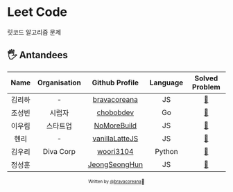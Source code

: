 # Leet Code
릿코드 알고리즘 문제

## 🖐 Antandees

| Name |   Organisation    |                  Github Profile                  | Language |             Solved Problem             |
| :---------: | :-------: | :---------------------------------------------: |:-----: |:--------------------------------: |
|   김리하    |     -     | [bravacoreana](https://github.com/bravacoreana) | JS| [:link:](bravacoreana/README.md)  |
|   조성빈    | 시럽자  |    [chobobdev](https://github.com/chobobdev)    | Go | [:link:](chobobdev/README.md)    |
|   이우림    | 스타트업  |  [NoMoreBuild](https://github.com/NoMoreBuild)  | JS | [:link:](nomorebuild/README.md)   |
|    헨리   |     -     |  [vanillaLatteJS](https://github.com/devgony)   | JS |[:link:](vanillaLatteJS/README.md) |
|   김우리    | Diva Corp |   [woori3104](https://github.com/woori3104)   | Python | [:link:](woori3104/README.md)   |
|   정성훈 | |[JeongSeongHun](https://github.com/JeongSeongHun054) | JS |[:link:](JeongSeongHun/README.md)|
<div align="center">

<sub><sup>Written by <a href="https://github.com/bravacoreana">@bravacoreana</a></sup></sub><small>🍔</small>

</div>
